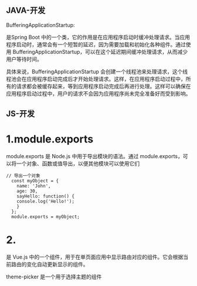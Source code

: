 ## JAVA-开发
BufferingApplicationStartup:
 
 是Spring Boot 中的一个类，它的作用是在应用程序启动时缓冲处理请求。当应用程序启动时，通常会有一个短暂的延迟，因为需要加载和初始化各种组件。通过使用 BufferingApplicationStartup，可以在这个延迟期间缓冲处理请求，从而减少用户等待时间。

具体来说，BufferingApplicationStartup 会创建一个线程池来处理请求，这个线程池会在应用程序启动完成后才开始处理请求。这样，在应用程序启动过程中，所有的请求都会被缓存起来，等到应用程序启动完成后再进行处理。这样可以确保在应用程序启动过程中，用户的请求不会因为应用程序尚未完全准备好而受到影响。


## JS-开发

# 1.module.exports

module.exports 是 Node.js 中用于导出模块的语法。通过 module.exports，可以将一个对象、函数或值导出，以便其他模块可以使用它们

```
// 导出一个对象
  const myObject = {
    name: 'John',
    age: 30,
    sayHello: function() {
    console.log('Hello!');
    }
  };
  module.exports = myObject;
```

# 2.<router-view> 

是 Vue.js 中的一个组件，用于在单页面应用中显示路由对应的组件。它会根据当前路由的变化自动更新显示的组件。

theme-picker 是一个用于选择主题的组件